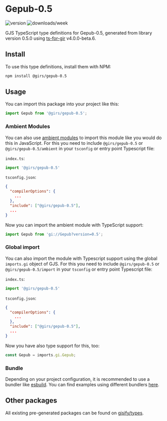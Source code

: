 
# Gepub-0.5

![version](https://img.shields.io/npm/v/@girs/gepub-0.5)
![downloads/week](https://img.shields.io/npm/dw/@girs/gepub-0.5)


GJS TypeScript type definitions for Gepub-0.5, generated from library version 0.5.0 using [ts-for-gir](https://github.com/gjsify/ts-for-gir) v4.0.0-beta.6.


## Install

To use this type definitions, install them with NPM:
```bash
npm install @girs/gepub-0.5
```

## Usage

You can import this package into your project like this:
```ts
import Gepub from '@girs/gepub-0.5';
```

### Ambient Modules

You can also use [ambient modules](https://github.com/gjsify/ts-for-gir/tree/main/packages/cli#ambient-modules) to import this module like you would do this in JavaScript.
For this you need to include `@girs/gepub-0.5` or `@girs/gepub-0.5/ambient` in your `tsconfig` or entry point Typescript file:

`index.ts`:
```ts
import '@girs/gepub-0.5'
```

`tsconfig.json`:
```json
{
  "compilerOptions": {
    ...
  },
  "include": ["@girs/gepub-0.5"],
  ...
}
```

Now you can import the ambient module with TypeScript support: 

```ts
import Gepub from 'gi://Gepub?version=0.5';
```

### Global import

You can also import the module with Typescript support using the global `imports.gi` object of GJS.
For this you need to include `@girs/gepub-0.5` or `@girs/gepub-0.5/import` in your `tsconfig` or entry point Typescript file:

`index.ts`:
```ts
import '@girs/gepub-0.5'
```

`tsconfig.json`:
```json
{
  "compilerOptions": {
    ...
  },
  "include": ["@girs/gepub-0.5"],
  ...
}
```

Now you have also type support for this, too:

```ts
const Gepub = imports.gi.Gepub;
```

### Bundle

Depending on your project configuration, it is recommended to use a bundler like [esbuild](https://esbuild.github.io/). You can find examples using different bundlers [here](https://github.com/gjsify/ts-for-gir/tree/main/examples).

## Other packages

All existing pre-generated packages can be found on [gjsify/types](https://github.com/gjsify/types).


